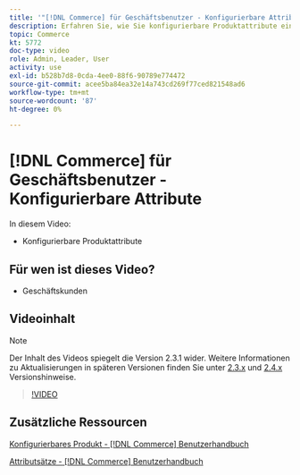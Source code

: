 ```yaml
---
title: '"[!DNL Commerce] für Geschäftsbenutzer - Konfigurierbare Attribute"'
description: Erfahren Sie, wie Sie konfigurierbare Produktattribute einrichten.
topic: Commerce
kt: 5772
doc-type: video
role: Admin, Leader, User
activity: use
exl-id: b528b7d8-0cda-4ee0-88f6-90789e774472
source-git-commit: acee5ba84ea32e14a743cd269f77ced821548ad6
workflow-type: tm+mt
source-wordcount: '87'
ht-degree: 0%

---
```


# [!DNL Commerce] für Geschäftsbenutzer - Konfigurierbare Attribute

In diesem Video:

- Konfigurierbare Produktattribute

## Für wen ist dieses Video?

- Geschäftskunden

## Videoinhalt

>[!NOTE]
>
>Der Inhalt des Videos spiegelt die Version 2.3.1 wider. Weitere Informationen zu Aktualisierungen in späteren Versionen finden Sie unter [ 2.3.x](https://devdocs.magento.com/guides/v2.3/release-notes/bk-release-notes.html) und [2.4.x](https://devdocs.magento.com/guides/v2.4/release-notes/bk-release-notes.html) Versionshinweise.

>[!VIDEO](https://video.tv.adobe.com/v/35957?quality=12&learn=on)

## Zusätzliche Ressourcen

[Konfigurierbares Produkt - [!DNL Commerce] Benutzerhandbuch](https://docs.magento.com/user-guide/catalog/product-create-configurable.html)

[Attributsätze - [!DNL Commerce] Benutzerhandbuch](https://docs.magento.com/user-guide/stores/attribute-sets.html)
